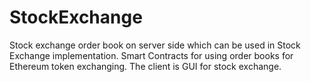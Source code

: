 # StockExchange
Stock exchange order book on server side which can be used in Stock Exchange implementation. 
Smart Contracts for using order books for Ethereum token exchanging.
The client is GUI for stock exchange.


